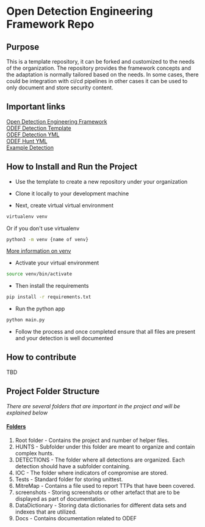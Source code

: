 # Open Detection Engineering Framework Repo 

## Purpose 
This is a template repository, it can be forked and customized to the needs of the organization. The repository provides the framework concepts and the adaptation is normally tailored based on the needs. In some cases, there could be integration with ci/cd pipelines in other cases it can be used to only document and store security content. 

## Important links
[Open Detection Engineering Framework](Docs/ODEF-README.md)\
[ODEF Detection Template](templates/documentation_template.md)\
[ODEF Detection YML](templates/alert_template.yml)\
[ODEF Hunt YML](templates/hunt_template.yml)\
[Example Detection](DETECTIONS/DetectionExample/detection_example.yml)

## How to Install and Run the Project
* Use the template to create a new repository under your organization

* Clone it locally to your development machine 

* Next, create virtual virtual environment
```bash 
virtualenv venv 
```
Or if you don't use virtualenv
```bash 
python3 -m venv {name of venv}
```
[More information on venv](https://packaging.python.org/en/latest/guides/installing-using-pip-and-virtual-environments/)
* Activate your virtual environment 
```bash 
source venv/bin/activate
```
* Then install the requirements 
```bash 
pip install -r requirements.txt
```

* Run the python app 
```bash 
python main.py
```
* Follow the process and once completed ensure that all files are present and your detection is well documented

## How to contribute
TBD

## Project Folder Structure
*There are several folders that are important in the project and will be explained below*
#### <u>Folders</u>
<p align="justify">
<ol>
<li>Root folder - Contains the project and number of helper files.</li>
<li>HUNTS - Subfolder under this folder are meant to organize and contain complex hunts.</li>
<li>DETECTIONS - The folder where all detections are organized. Each detection should have a subfolder containing.</li>
<li>IOC - The folder where indicators of compromise are stored.</li>
<li>Tests - Standard folder for storing unittest.</li>
<li>MitreMap - Contains a file used to report TTPs that have been covered.</li>
<li>screenshots - Storing screenshots or other artefact that are to be displayed as part of documentation.</li>
<li>DataDictionary - Storing data dictionaries for different data sets and indexes that are utilized.</li>
<li>Docs - Contains documentation related to ODEF</li>
</ol>
</p>